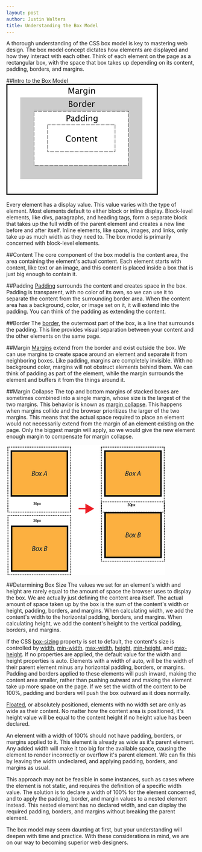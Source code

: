 ```yaml
---
layout: post
author: Justin Walters
title: Understanding the Box Model
---
```

A thorough understanding of the CSS box model is key to mastering web design.
The box model concept dictates how elements are displayed and how
they interact with each other. Think of each element on the page as a
rectangular box, with the space that box takes up depending on its content, padding,
borders, and margins.

##Intro to the Box Model
<img class='feat-img' src='../img/boxmodel.gif' alt="box model" title="The Box Model"/>


Every element has a display value. This value varies with the type
of element. Most elements default to either block or inline display. Block-level
elements, like divs, paragraphs, and heading tags, form a separate block that
takes up the full width of the parent element and creates a new line before
and after itself. Inline elements, like spans, images, and links,
only take up as much width as they need to. The box model is primarily
concerned with block-level elements.

##Content
The core component of the box model is the content area, the area
containing the element's actual content. Each element starts with content,
like text or an image, and this content is placed inside a box that is just big
enough to contain it.

##Padding
[Padding](https://developer.mozilla.org/en-US/docs/Web/CSS/padding "Padding on MDN")
surrounds the content and creates space in the box. Padding is transparent,
with no color of its own, so we can use it to separate the content from the surrounding
border area. When the content area has a background, color, or image set on it,
it will extend into the padding. You can think of the padding as extending the content.

##Border
The [border](https://developer.mozilla.org/en-US/docs/Web/CSS/border "Border on MDN"),
the outermost part of the box, is a line that surrounds the padding. This line provides
visual separation between your content and the other elements on the same page.

##Margin
[Margins](https://developer.mozilla.org/en-US/docs/Web/CSS/margin "Margin on MDN")
extend from the border and exist outside the box. We can use margins
to create space around an element and separate it from neighboring boxes. Like
padding, margins are completely invisible. With no background color, margins
will not obstruct elements behind them. We can think of padding as part of the
element, while the margin surrounds the element and buffers it from the things
around it.

##Margin Collapse
The top and bottom margins of stacked boxes are sometimes combined into a single
margin, whose size is the largest of the two margins. This behavior is known as
[margin collapse](https://developer.mozilla.org/en-US/docs/Web/CSS/margin_collapsing "Margin Collapse on MDN"). This happens when margins collide and the browser prioritizes
the larger of the two margins. This means that the actual space required to place
an element would not necessarily extend from the margin of an element existing on
the page. Only the biggest margin will apply, so we would give the new element
enough margin to compensate for margin collapse.

<img class='feat-img' src='../img/margin-collapse.png' alt="margin-collapse" title="Margin Collapse"/>

##Determining Box Size
The values we set for an element's width and height are rarely equal to the amount
of space the browser uses to display the box. We are actually just defining the
content area itself. The actual amount of space taken up by the box is the sum
of the content's width or height, padding, borders, and margins. When calculating
width, we add the content's width to the horizontal padding, borders, and margins.
When calculating height, we add the content's height to the vertical padding,
borders, and margins.

If the CSS [box-sizing](https://developer.mozilla.org/en-US/docs/Web/CSS/box-sizing "box-sizing on MDN") property is set to default, the content's size is controlled
by [width](https://developer.mozilla.org/en-US/docs/Web/CSS/width "width on MDN"), [min-width](https://developer.mozilla.org/en-US/docs/Web/CSS/min-width "min-width on MDN"), [max-width](https://developer.mozilla.org/en-US/docs/Web/CSS/max-width "max-width on MDN"), [height](https://developer.mozilla.org/en-US/docs/Web/CSS/height "height on MDN"), [min-height]( https://developer.mozilla.org/en-US/docs/Web/CSS/min-height "min-height on MDN"), and [max-height](https://developer.mozilla.org/en-US/docs/Web/CSS/max-height "max-height on MDN"). If no
properties are applied, the default value for the width and height properties is
auto. Elements with a width of auto, will be the width of their parent element
minus any horizontal padding, borders, or margins. Padding and borders applied
to these elements will push inward, making the content area smaller, rather than
pushing outward and making the element take up more space on the page. If we set
the width of the content to be 100%, padding and borders will push the box
outward as it does normally.

[Floated](https://developer.mozilla.org/en-US/search?q=float "float on MDN"), or absolutely positioned, elements with no width set are only as wide
as their content. No matter how the content area is positioned, it's height value
will be equal to the content height if no height value has been declared.

An element with a width of 100% should not have padding, borders, or margins
applied to it. This element is already as wide as it's parent element. Any
added width will make it too big for the available space, causing the element to
render incorrectly or overflow it's parent element. We can fix this by leaving
the width undeclared, and applying padding, borders, and margins as usual.

This approach may not be feasible in some instances, such as cases where the
element is not static, and requires the definition of a specific width
value. The solution is to declare a width of 100% for the element concerned, and
to apply the padding, border, and margin values to a nested element instead.
This nested element has no declared width, and can display the required
padding, borders, and margins without breaking the parent element.

The box model may seem daunting at first, but your understanding will deepen
with time and practice. With these considerations in mind, we are on our way
to becoming superior web designers.
